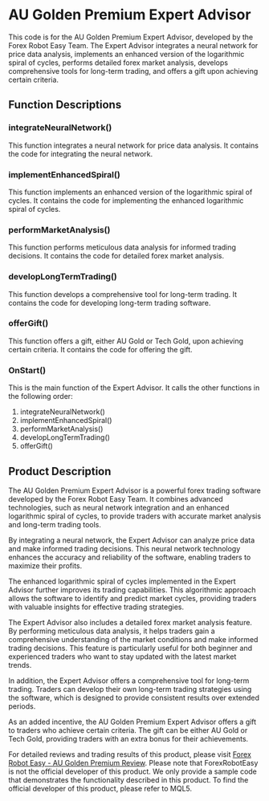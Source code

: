 # AU Golden Premium Expert Advisor

This code is for the AU Golden Premium Expert Advisor, developed by the Forex Robot Easy Team. The Expert Advisor integrates a neural network for price data analysis, implements an enhanced version of the logarithmic spiral of cycles, performs detailed forex market analysis, develops comprehensive tools for long-term trading, and offers a gift upon achieving certain criteria.

## Function Descriptions

### integrateNeuralNetwork()
This function integrates a neural network for price data analysis. It contains the code for integrating the neural network.

### implementEnhancedSpiral()
This function implements an enhanced version of the logarithmic spiral of cycles. It contains the code for implementing the enhanced logarithmic spiral of cycles.

### performMarketAnalysis()
This function performs meticulous data analysis for informed trading decisions. It contains the code for detailed forex market analysis.

### developLongTermTrading()
This function develops a comprehensive tool for long-term trading. It contains the code for developing long-term trading software.

### offerGift()
This function offers a gift, either AU Gold or Tech Gold, upon achieving certain criteria. It contains the code for offering the gift.

### OnStart()
This is the main function of the Expert Advisor. It calls the other functions in the following order: 
1. integrateNeuralNetwork()
2. implementEnhancedSpiral()
3. performMarketAnalysis()
4. developLongTermTrading()
5. offerGift()

## Product Description

The AU Golden Premium Expert Advisor is a powerful forex trading software developed by the Forex Robot Easy Team. It combines advanced technologies, such as neural network integration and an enhanced logarithmic spiral of cycles, to provide traders with accurate market analysis and long-term trading tools.

By integrating a neural network, the Expert Advisor can analyze price data and make informed trading decisions. This neural network technology enhances the accuracy and reliability of the software, enabling traders to maximize their profits.

The enhanced logarithmic spiral of cycles implemented in the Expert Advisor further improves its trading capabilities. This algorithmic approach allows the software to identify and predict market cycles, providing traders with valuable insights for effective trading strategies.

The Expert Advisor also includes a detailed forex market analysis feature. By performing meticulous data analysis, it helps traders gain a comprehensive understanding of the market conditions and make informed trading decisions. This feature is particularly useful for both beginner and experienced traders who want to stay updated with the latest market trends.

In addition, the Expert Advisor offers a comprehensive tool for long-term trading. Traders can develop their own long-term trading strategies using the software, which is designed to provide consistent results over extended periods.

As an added incentive, the AU Golden Premium Expert Advisor offers a gift to traders who achieve certain criteria. The gift can be either AU Gold or Tech Gold, providing traders with an extra bonus for their achievements.

For detailed reviews and trading results of this product, please visit [Forex Robot Easy - AU Golden Premium Review](https://forexroboteasy.com/forex-robot-review/au-golden-premium-review-neural-driven-forex-software/). Please note that ForexRobotEasy is not the official developer of this product. We only provide a sample code that demonstrates the functionality described in this product. To find the official developer of this product, please refer to MQL5.
